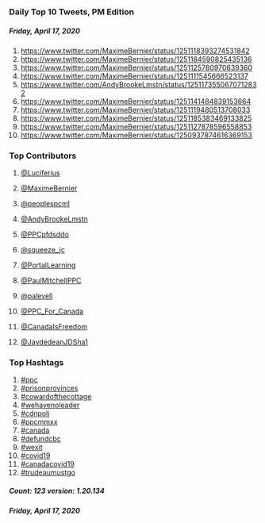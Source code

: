 ### Daily Top 10 Tweets, PM Edition
##### Friday, April 17, 2020
 1) https://www.twitter.com/MaximeBernier/status/1251118393274531842
 2) https://www.twitter.com/MaximeBernier/status/1251184590825435136
 3) https://www.twitter.com/MaximeBernier/status/1251125780970639360
 4) https://www.twitter.com/MaximeBernier/status/1251111545666523137
 5) https://www.twitter.com/AndyBrookeLmstn/status/1251173550670712832
 6) https://www.twitter.com/MaximeBernier/status/1251141484839153664
 7) https://www.twitter.com/MaximeBernier/status/1251119480513708033
 8) https://www.twitter.com/MaximeBernier/status/1251185383469133825
 9) https://www.twitter.com/MaximeBernier/status/1251127878596558853
10) https://www.twitter.com/MaximeBernier/status/1250937874616369153

### Top Contributors
  1) [@Luciferius](https://www.twitter.com/Luciferius)
  2) [@MaximeBernier](https://www.twitter.com/MaximeBernier)
  3) [@peoplespcml](https://www.twitter.com/peoplespcml)
  4) [@AndyBrookeLmstn](https://www.twitter.com/AndyBrookeLmstn)
  5) [@PPCpfdsddo](https://www.twitter.com/PPCpfdsddo)
  6) [@squeeze_jc](https://www.twitter.com/squeeze_jc)
  7) [@PortalLearning](https://www.twitter.com/PortalLearning)
  8) [@PaulMitchellPPC](https://www.twitter.com/PaulMitchellPPC)
  9) [@palevell](https://www.twitter.com/palevell)
 10) [@PPC_For_Canada](https://www.twitter.com/PPC_For_Canada)

 11) [@CanadaIsFreedom](https://www.twitter.com/CanadaIsFreedom)
 12) [@JaydedeanJDSha1](https://www.twitter.com/JaydedeanJDSha1)


### Top Hashtags

  1) [#ppc](https://www.twitter.com/hashtag/ppc)
  2) [#prisonprovinces](https://www.twitter.com/hashtag/prisonprovinces)
  3) [#cowardofthecottage](https://www.twitter.com/hashtag/cowardofthecottage)
  4) [#wehavenoleader](https://www.twitter.com/hashtag/wehavenoleader)
  5) [#cdnpoli](https://www.twitter.com/hashtag/cdnpoli)
  6) [#ppcmmxx](https://www.twitter.com/hashtag/ppcmmxx)
  7) [#canada](https://www.twitter.com/hashtag/canada)
  8) [#defundcbc](https://www.twitter.com/hashtag/defundcbc)
  9) [#wexit](https://www.twitter.com/hashtag/wexit)
 10) [#covid19](https://www.twitter.com/hashtag/covid19)
 11) [#canadacovid19](https://www.twitter.com/hashtag/canadacovid19)
 12) [#trudeaumustgo](https://www.twitter.com/hashtag/trudeaumustgo)

##### Count: 123	version: 1.20.134
##### Friday, April 17, 2020

